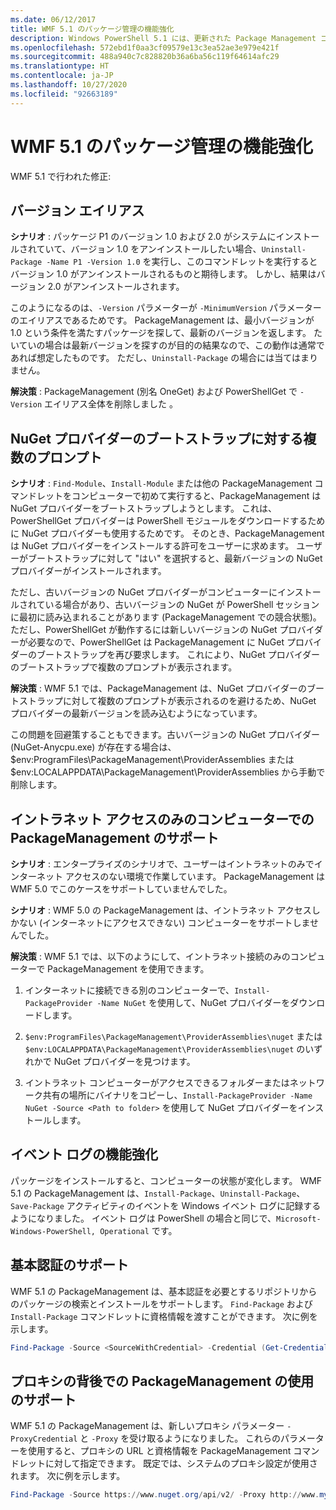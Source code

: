 ```yaml
---
ms.date: 06/12/2017
title: WMF 5.1 のパッケージ管理の機能強化
description: Windows PowerShell 5.1 には、更新された Package Management コマンドレットが含まれています。
ms.openlocfilehash: 572ebd1f0aa3cf09579e13c3ea52ae3e979e421f
ms.sourcegitcommit: 488a940c7c828820b36a6ba56c119f64614afc29
ms.translationtype: HT
ms.contentlocale: ja-JP
ms.lasthandoff: 10/27/2020
ms.locfileid: "92663189"
---
```

# <a name="improvements-to-package-management-in-wmf-51"></a>WMF 5.1 のパッケージ管理の機能強化

WMF 5.1 で行われた修正:

## <a name="version-alias"></a>バージョン エイリアス

**シナリオ** : パッケージ P1 のバージョン 1.0 および 2.0 がシステムにインストールされていて、バージョン 1.0 をアンインストールしたい場合、`Uninstall-Package -Name P1 -Version 1.0` を実行し、このコマンドレットを実行するとバージョン 1.0 がアンインストールされるものと期待します。 しかし、結果はバージョン 2.0 がアンインストールされます。

このようになるのは、`-Version` パラメーターが `-MinimumVersion` パラメーターのエイリアスであるためです。 PackageManagement は、最小バージョンが 1.0 という条件を満たすパッケージを探して、最新のバージョンを返します。 たいていの場合は最新バージョンを探すのが目的の結果なので、この動作は通常であれば想定したものです。 ただし、`Uninstall-Package` の場合には当てはまりません。

**解決策** : PackageManagement (別名 OneGet) および PowerShellGet で `-Version` エイリアス全体を削除しました 。

## <a name="multiple-prompts-for-bootstrapping-the-nuget-provider"></a>NuGet プロバイダーのブートストラップに対する複数のプロンプト

**シナリオ** : `Find-Module`、`Install-Module` または他の PackageManagement コマンドレットをコンピューターで初めて実行すると、PackageManagement は NuGet プロバイダーをブートストラップしようとします。 これは、PowerShellGet プロバイダーは PowerShell モジュールをダウンロードするために NuGet プロバイダーも使用するためです。
そのとき、PackageManagement は NuGet プロバイダーをインストールする許可をユーザーに求めます。 ユーザーがブートストラップに対して "はい" を選択すると、最新バージョンの NuGet プロバイダーがインストールされます。

ただし、古いバージョンの NuGet プロバイダーがコンピューターにインストールされている場合があり、古いバージョンの NuGet が PowerShell セッションに最初に読み込まれることがあります (PackageManagement での競合状態)。 ただし、PowerShellGet が動作するには新しいバージョンの NuGet プロバイダーが必要なので、PowerShellGet は PackageManagement に NuGet プロバイダーのブートストラップを再び要求します。
これにより、NuGet プロバイダーのブートストラップで複数のプロンプトが表示されます。

**解決策** : WMF 5.1 では、PackageManagement は、NuGet プロバイダーのブートストラップに対して複数のプロンプトが表示されるのを避けるため、NuGet プロバイダーの最新バージョンを読み込むようになっています。

この問題を回避策することもできます。古いバージョンの NuGet プロバイダー (NuGet-Anycpu.exe) が存在する場合は、$env:ProgramFiles\PackageManagement\ProviderAssemblies または $env:LOCALAPPDATA\PackageManagement\ProviderAssemblies から手動で削除します。

## <a name="support-for-packagemanagement-on-computers-with-intranet-access-only"></a>イントラネット アクセスのみのコンピューターでの PackageManagement のサポート

**シナリオ** : エンタープライズのシナリオで、ユーザーはイントラネットのみでインターネット アクセスのない環境で作業しています。 PackageManagement は WMF 5.0 でこのケースをサポートしていませんでした。

**シナリオ** : WMF 5.0 の PackageManagement は、イントラネット アクセスしかない (インターネットにアクセスできない) コンピューターをサポートしませんでした。

**解決策** : WMF 5.1 では、以下のようにして、イントラネット接続のみのコンピューターで PackageManagement を使用できます。

1. インターネットに接続できる別のコンピューターで、`Install-PackageProvider -Name NuGet` を使用して、NuGet プロバイダーをダウンロードします。

2. `$env:ProgramFiles\PackageManagement\ProviderAssemblies\nuget` または `$env:LOCALAPPDATA\PackageManagement\ProviderAssemblies\nuget` のいずれかで NuGet プロバイダーを見つけます。

3. イントラネット コンピューターがアクセスできるフォルダーまたはネットワーク共有の場所にバイナリをコピーし、`Install-PackageProvider -Name NuGet -Source <Path to folder>` を使用して NuGet プロバイダーをインストールします。

## <a name="event-logging-improvements"></a>イベント ログの機能強化

パッケージをインストールすると、コンピューターの状態が変化します。 WMF 5.1 の PackageManagement は、`Install-Package`、`Uninstall-Package`、`Save-Package` アクティビティのイベントを Windows イベント ログに記録するようになりました。 イベント ログは PowerShell の場合と同じで、`Microsoft-Windows-PowerShell, Operational` です。

## <a name="support-for-basic-authentication"></a>基本認証のサポート

WMF 5.1 の PackageManagement は、基本認証を必要とするリポジトリからのパッケージの検索とインストールをサポートします。 `Find-Package` および `Install-Package` コマンドレットに資格情報を渡すことができます。 次に例を示します。

```powershell
Find-Package -Source <SourceWithCredential> -Credential (Get-Credential)
```

## <a name="support-for-using-packagemanagement-behind-a-proxy"></a>プロキシの背後での PackageManagement の使用のサポート

WMF 5.1 の PackageManagement は、新しいプロキシ パラメーター `-ProxyCredential` と `-Proxy` を受け取るようになりました。 これらのパラメーターを使用すると、プロキシの URL と資格情報を PackageManagement コマンドレットに対して指定できます。 既定では、システムのプロキシ設定が使用されます。 次に例を示します。

```powershell
Find-Package -Source https://www.nuget.org/api/v2/ -Proxy http://www.myproxyserver.com -ProxyCredential (Get-Credential)
```
